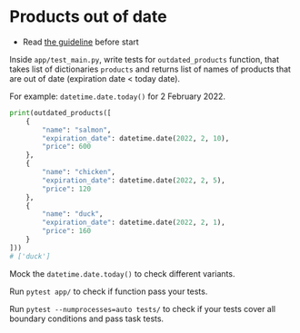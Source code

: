 # Products out of date

- Read [the guideline](https://github.com/mate-academy/py-task-guideline/blob/main/README.md) before start

Inside `app/test_main.py`, write tests for `outdated_products` function, that takes list 
of dictionaries
`products` and returns list of names of products that are out 
of date (expiration date < today date). 

For example: `datetime.date.today()` for
2 February 2022.
```python
print(outdated_products([
    {
        "name": "salmon",
        "expiration_date": datetime.date(2022, 2, 10),
        "price": 600
    },
    {
        "name": "chicken",
        "expiration_date": datetime.date(2022, 2, 5),
        "price": 120
    },
    {
        "name": "duck",
        "expiration_date": datetime.date(2022, 2, 1),
        "price": 160
    }
]))
# ['duck']
```
Mock the `datetime.date.today()` to check different variants.

Run `pytest app/` to check if function pass your tests. 

Run `pytest --numprocesses=auto tests/` to check if your tests cover all boundary conditions and pass task tests.